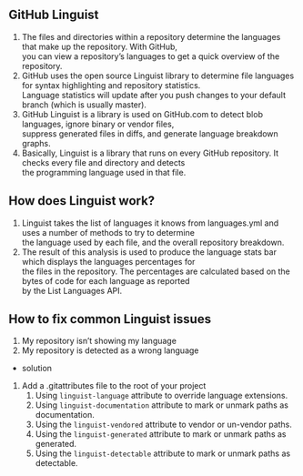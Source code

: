 ##  GitHub Linguist  
1. The files and directories within a repository determine the languages that make up the repository. With GitHub,      
   you can view a repository’s languages to get a quick overview of the repository.   
1.  GitHub uses the open source Linguist library to determine file languages for syntax highlighting and repository statistics.  
    Language statistics will update after you push changes to your default branch (which is usually master).  
1. GitHub Linguist is a library is used on GitHub.com to detect blob languages, ignore binary or vendor files,          
   suppress generated files in diffs, and generate language breakdown graphs.  
1. Basically, Linguist is a library that runs on every GitHub repository. It checks every file and directory and detects  
   the programming language used in that file.     
## How does Linguist work?  
1. Linguist takes the list of languages it knows from languages.yml and uses a number of methods to try to determine   
   the language used by each file, and the overall repository breakdown.  
1. The result of this analysis is used to produce the language stats bar which displays the languages percentages for    
   the files in the repository. The percentages are calculated based on the bytes of code for each language as reported    
   by the List Languages API.     
   
## How to fix common Linguist issues
1. My repository isn’t showing my language  
1. My repository is detected as a wrong language  
* solution 
1. Add a .gitattributes file to the root of your project    
    1. Using `linguist-language` attribute to override language extensions.    
    1. Using `linguist-documentation` attribute to mark or unmark paths as documentation.  
    1. Using the `linguist-vendored` attribute to vendor or un-vendor paths.  
    1. Using the `linguist-generated` attribute to mark or unmark paths as generated.  
    1. Using the `linguist-detectable` attribute to mark or unmark paths as detectable.  
    